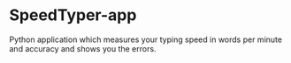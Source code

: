 # SpeedTyper-app
Python application which measures your typing speed in words per minute and accuracy and shows you the errors.  
